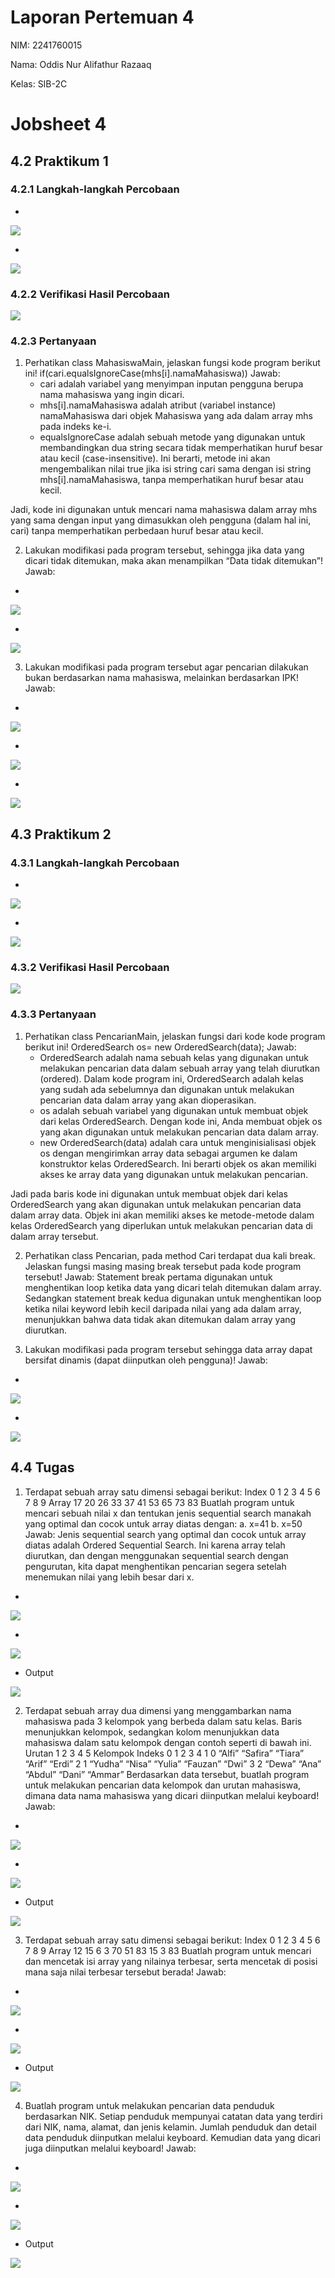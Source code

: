 # Laporan Pertemuan 4
NIM: 2241760015

Nama: Oddis Nur Alifathur Razaaq

Kelas: SIB-2C

# Jobsheet 4
## 4.2 Praktikum 1
### 4.2.1 Langkah-langkah Percobaan
- 
<img src="Gambar/Mahasiswa.png">

- 
<img src="Gambar/MahasiswaMain.png">

### 4.2.2 Verifikasi Hasil Percobaan
<img src="Gambar/Output Mahasiswa.png">

### 4.2.3 Pertanyaan
1. Perhatikan class MahasiswaMain, jelaskan fungsi kode program berikut ini!
if(cari.equalsIgnoreCase(mhs[i].namaMahasiswa))
Jawab: 
    - cari adalah variabel yang menyimpan inputan pengguna berupa nama mahasiswa yang ingin dicari.
    - mhs[i].namaMahasiswa adalah atribut (variabel instance) namaMahasiswa dari objek Mahasiswa yang ada dalam array mhs pada indeks ke-i.
    - equalsIgnoreCase adalah sebuah metode yang digunakan untuk membandingkan dua string secara tidak memperhatikan huruf besar atau kecil (case-insensitive). Ini berarti, metode ini akan mengembalikan nilai true jika isi string cari sama dengan isi string mhs[i].namaMahasiswa, tanpa memperhatikan huruf besar atau kecil.

Jadi, kode ini digunakan untuk mencari nama mahasiswa dalam array mhs yang sama dengan input yang dimasukkan oleh pengguna (dalam hal ini, cari) tanpa memperhatikan perbedaan huruf besar atau kecil.

2. Lakukan modifikasi pada program tersebut, sehingga jika data yang dicari tidak ditemukan, maka
akan menampilkan “Data tidak ditemukan”!
Jawab:
- 
<img src="Gambar/Modifikasi MahasiswaMain(2).png">

- 
<img src="Gambar/Output Modifikasi MahasiswaMain(2).png">

3. Lakukan modifikasi pada program tersebut agar pencarian dilakukan bukan berdasarkan nama
mahasiswa, melainkan berdasarkan IPK!
Jawab:
- 
<img src="Gambar/Modifikasi MahasiswaMain(3).png">

- 
<img src="Gambar/Output Modifikasi MahasiswaMain(3) yang ditemukan.png">

- 
<img src="Gambar/Output Modifikasi MahasiswaMain(3) yang tidak ditemukan.png">

## 4.3 Praktikum 2
### 4.3.1 Langkah-langkah Percobaan
- 
<img src="Gambar/OrderedSearch.png">

- 
<img src="Gambar/PencarianMain.png">

### 4.3.2 Verifikasi Hasil Percobaan
<img src="Gambar/Output OrderedSearch.png">

### 4.3.3 Pertanyaan
1. Perhatikan class PencarianMain, jelaskan fungsi dari kode kode program berikut ini!
OrderedSearch os= new OrderedSearch(data);
Jawab:
    - OrderedSearch adalah nama sebuah kelas yang digunakan untuk melakukan pencarian data dalam sebuah array yang telah diurutkan (ordered). Dalam kode program ini, OrderedSearch adalah kelas yang sudah ada sebelumnya dan digunakan untuk melakukan pencarian data dalam array yang akan dioperasikan.
    - os adalah sebuah variabel yang digunakan untuk membuat objek dari kelas OrderedSearch. Dengan kode ini, Anda membuat objek os yang akan digunakan untuk melakukan pencarian data dalam array.
    - new OrderedSearch(data) adalah cara untuk menginisialisasi objek os dengan mengirimkan array data sebagai argumen ke dalam konstruktor kelas OrderedSearch. Ini berarti objek os akan memiliki akses ke array data yang digunakan untuk melakukan pencarian.

Jadi pada baris kode ini digunakan untuk membuat objek dari kelas OrderedSearch yang akan digunakan untuk melakukan pencarian data dalam array data. Objek ini akan memiliki akses ke metode-metode dalam kelas OrderedSearch yang diperlukan untuk melakukan pencarian data di dalam array tersebut.

2. Perhatikan class Pencarian, pada method Cari terdapat dua kali break. Jelaskan fungsi masing masing break tersebut pada kode program tersebut!
Jawab: Statement break pertama digunakan untuk menghentikan loop ketika data yang dicari telah ditemukan dalam array. Sedangkan statement break kedua digunakan untuk menghentikan loop ketika nilai keyword lebih kecil daripada nilai yang ada dalam array, menunjukkan bahwa data tidak akan ditemukan dalam array yang diurutkan. 

3. Lakukan modifikasi pada program tersebut sehingga data array dapat bersifat dinamis (dapat
diinputkan oleh pengguna)!
Jawab:
- 
<img src="Gambar/Modifikasi PencarianMain(3).png">

- 
<img src="Gambar/Output Modifikasi PencarianMain(3).png">


## 4.4 Tugas
1. Terdapat sebuah array satu dimensi sebagai berikut:
Index 0 1 2 3 4 5 6 7 8 9
Array 17 20 26 33 37 41 53 65 73 83
Buatlah program untuk mencari sebuah nilai x dan tentukan jenis sequential search manakah yang optimal dan cocok untuk array diatas dengan:
a. x=41
b. x=50
Jawab: Jenis sequential search yang optimal dan cocok untuk array diatas adalah Ordered Sequential Search. Ini karena array telah diurutkan, dan dengan menggunakan sequential search dengan pengurutan, kita dapat menghentikan pencarian segera setelah menemukan nilai yang lebih besar dari x.

- 
<img src="Gambar/Tugas1.png">

- 
<img src="Gambar/MainTugas1.png">

- Output
<img src="Gambar/Output Tugas1.png">


2. Terdapat sebuah array dua dimensi yang menggambarkan nama mahasiswa pada 3 kelompok yang berbeda dalam satu kelas. Baris menunjukkan kelompok, sedangkan kolom menunjukkan data mahasiswa dalam satu kelompok dengan contoh seperti di bawah ini.
Urutan 1 2 3 4 5
Kelompok Indeks 0 1 2 3 4
1 0 “Alfi” “Safira” “Tiara” “Arif” “Erdi”
2 1 “Yudha” “Nisa” “Yulia” “Fauzan” “Dwi”
3 2 “Dewa” “Ana” “Abdul” “Dani” “Ammar”
Berdasarkan data tersebut, buatlah program untuk melakukan pencarian data kelompok dan urutan mahasiswa, dimana data nama mahasiswa yang dicari diinputkan melalui keyboard!
Jawab:
- 
<img src="Gambar/Tugas2.png">

- 
<img src="Gambar/MainTugas2.png">

- Output
<img src="Gambar/Output Tugas2.png">

3. Terdapat sebuah array satu dimensi sebagai berikut:
Index 0 1 2 3 4 5 6 7 8 9
Array 12 15 6 3 70 51 83 15 3 83
Buatlah program untuk mencari dan mencetak isi array yang nilainya terbesar, serta mencetak di posisi mana saja nilai terbesar tersebut berada!
Jawab:
- 
<img src="Gambar/Tugas3.png">

- 
<img src="Gambar/MainTugas3.png">

- Output 
<img src="Gambar/Output Tugas3.png">

4. Buatlah program untuk melakukan pencarian data penduduk berdasarkan NIK. Setiap penduduk mempunyai catatan data yang terdiri dari NIK, nama, alamat, dan jenis kelamin. Jumlah penduduk dan detail data penduduk diinputkan melalui keyboard. Kemudian data yang dicari juga diinputkan melalui keyboard!
Jawab:
- 
<img src="Gambar/Tugas4.png">

- 
<img src="Gambar/MainTugas4.png">

- Output
<img src="Gambar/Output Tugas4.png">